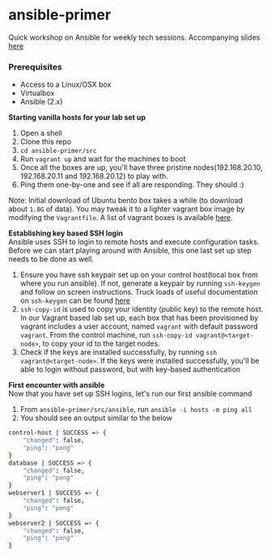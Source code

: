 # ansible-primer
Quick workshop on Ansible for weekly tech sessions. Accompanying slides [here](https://docs.google.com/presentation/d/1ro7BsMg03a4S4NrrCjer2MjNi3vG4KCJfbyaBNadiTg/edit?usp=sharing)

### Prerequisites
* Access to a Linux/OSX box
* Virtualbox
* Ansible (2.x)

**Starting vanilla hosts for your lab set up**
1. Open a shell
2. Clone this repo
3. `cd ansible-primer/src`
4. Run `vagrant up` and wait for the machines to boot
5. Once all the boxes are up, you'll have three pristine nodes(192.168.20.10, 192.168.20.11 and 192.168.20.12) to play with.
6. Ping them one-by-one and see if all are responding. They should :)

Note: Initial download of Ubuntu bento box takes a while (to download about `1.8G` of data). You may tweak it to a lighter vagrant box image by modifying the `Vagrantfile`. A list of vagrant boxes is available [here](https://app.vagrantup.com/boxes/search).

**Establishing key based SSH login**  
Ansible uses SSH to login to remote hosts and execute configuration tasks. Before we can start playing around with Ansible, this one last set up step needs to be done as well.
1. Ensure you have ssh keypair set up on your control host(local box from where you run ansible). If not, generate a keypair by running `ssh-keygen` and follow on screen instructions. Truck loads of useful documentation on `ssh-keygen` can be found [here](https://www.ssh.com/ssh/keygen/)
2. `ssh-copy-id` is used to copy your identity (public key) to the remote host. In our Vagrant based lab set up, each box that has been provisioned by vagrant includes a user account, named `vagrant` with default password `vagrant`. From the control machine, run `ssh-copy-id vagrant@<target-node>`, to copy your id to the target nodes. 
3. Check if the keys are installed successfully, by running `ssh vagrant@<target-node>`. If the keys were installed successfully, you'll be able to login without password, but with key-based authentication

**First encounter with ansible**  
Now that you have set up SSH logins, let's run our first ansible command
1. From `ansible-primer/src/ansible`, run `ansible -i hosts -m ping all`
2. You should see an output similar to the below
````bash
control-host | SUCCESS => {
    "changed": false, 
    "ping": "pong"
}
database | SUCCESS => {
    "changed": false, 
    "ping": "pong"
}
webserver1 | SUCCESS => {
    "changed": false, 
    "ping": "pong"
}
webserver2 | SUCCESS => {
    "changed": false, 
    "ping": "pong"
}
````
